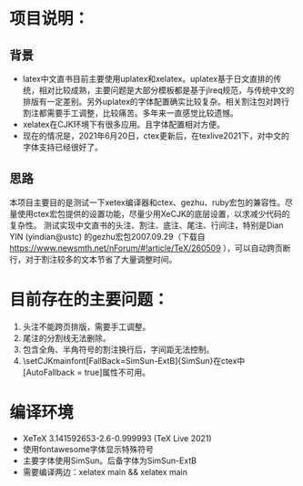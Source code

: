 # 项目说明：
## 背景
* latex中文直书目前主要使用uplatex和xelatex。uplatex基于日文直排的传统，相对比较成熟，主要问题是大部分模板都是基于jlreq规范，与传统中文的排版有一定差别。另外uplatex的字体配置确实比较复杂。相关割注包对跨行割注都需要手工调整，比较痛苦。多年来一直感觉比较遗憾。
* xelatex在CJK环境下有很多应用。且字体配置相对方便。
* 现在的情况是，2021年6月20日，ctex更新后，在texlive2021下，对中文的字体支持已经很好了。
## 思路
本项目主要目的是测试一下xetex编译器和ctex、gezhu、ruby宏包的兼容性。尽量使用ctex宏包提供的设置功能，尽量少用XeCJK的底层设置，以求减少代码的复杂性。
测试实现中文直书的头注、割注、底注、尾注、行间注，特别是Dian YIN (yindian@ustc) 的gezhu宏包2007.09.29（下载自 https://www.newsmth.net/nForum/#!article/TeX/260509 ），可以自动跨页断行，对于割注较多的文本节省了大量调整时间。


# 目前存在的主要问题：
1. 头注不能跨页排版，需要手工调整。
2. 尾注的分割线无法删除。
3. 包含全角、半角符号的割注换行后，字间距无法控制。
4. \setCJKmainfont[FallBack=SimSun-ExtB]{SimSun}在ctex中 [AutoFallback = true]属性不可用。

# 编译环境
* XeTeX 3.141592653-2.6-0.999993 (TeX Live 2021)
* 使用fontawesome字体显示特殊符号
* 主要字体使用SimSun。后备字体为SimSun-ExtB
* 需要编译两边：xelatex main && xelatex main

